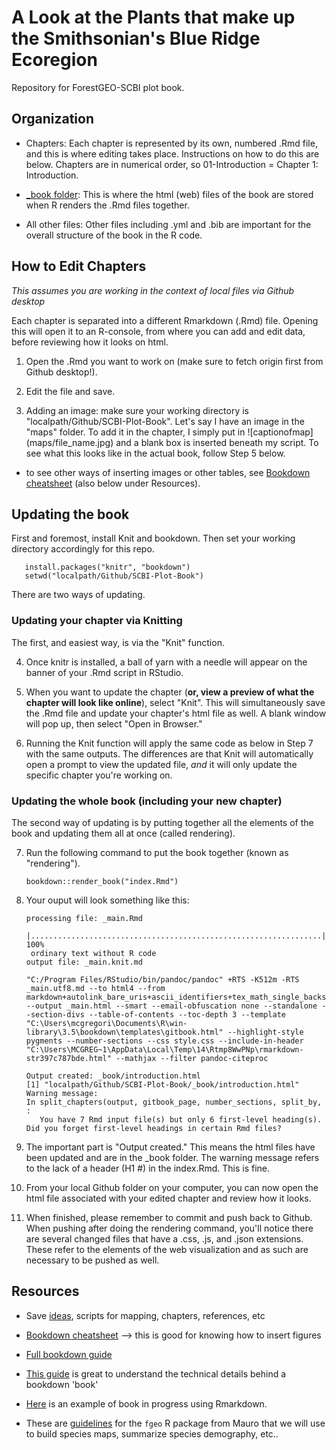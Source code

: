 # A Look at the Plants that make up the Smithsonian's Blue Ridge Ecoregion
Repository for ForestGEO-SCBI plot book.

## Organization
- Chapters: Each chapter is represented by its own, numbered .Rmd file, and this is where editing takes place. Instructions on how to do this are below. Chapters are in numerical order, so 01-Introduction = Chapter 1: Introduction.

- [\_book folder](https://github.com/SCBI-ForestGEO/SCBI-Plot-Book/tree/master/_book): This is where the html (web) files of the book are stored when R renders the .Rmd files together.

- All other files: Other files including .yml and .bib are important for the overall structure of the book in the R code.

## How to Edit Chapters
*This assumes you are working in the context of local files via Github desktop*

Each chapter is separated into a different Rmarkdown (.Rmd) file. Opening this will open it to an R-console, from where you can add and edit data, before reviewing how it looks on html.

1. Open the .Rmd you want to work on (make sure to fetch origin first from Github desktop!).

2. Edit the file and save.

3. Adding an image: make sure your working directory is "localpath/Github/SCBI-Plot-Book". Let's say I have an image in the "maps" folder. To add it in the chapter, I simply put in  \!\[captionofmap](maps/file_name.jpg) and a blank box is inserted beneath my script. To see what this looks like in the actual book, follow Step 5 below.

- to see other ways of inserting images or other tables, see [Bookdown cheatsheet](http://www.pzhao.org/en/post/bookdown-cheatsheet/) (also below under Resources).

## Updating the book

First and foremost, install Knit and bookdown. Then set your working directory accordingly for this repo.
       
       install.packages("knitr", "bookdown")
       setwd("localpath/Github/SCBI-Plot-Book")

There are two ways of updating.

### Updating your chapter via Knitting

The first, and easiest way, is via the "Knit" function.

4. Once knitr is installed, a ball of yarn with a needle will appear on the banner of your .Rmd script in RStudio. 

5. When you want to update the chapter (**or, view a preview of what the chapter will look like online**), select "Knit". This will simultaneously save the .Rmd file and update your chapter's html file as well. A blank window will pop up, then select "Open in Browser."

6. Running the Knit function will apply the same code as below in Step 7 with the same outputs. The differences are that Knit will automatically open a prompt to view the updated file, *and* it will only update the specific chapter you're working on.

### Updating the whole book (including your new chapter)

The second way of updating is by putting together all the elements of the book and updating them all at once (called rendering).

7. Run the following command to put the book together (known as "rendering").

       bookdown::render_book("index.Rmd")

8. Your ouput will look something like this:

       processing file: _main.Rmd
        |.................................................................| 100%
        ordinary text without R code
       output file: _main.knit.md

       "C:/Program Files/RStudio/bin/pandoc/pandoc" +RTS -K512m -RTS _main.utf8.md --to html4 --from markdown+autolink_bare_uris+ascii_identifiers+tex_math_single_backslash --output _main.html --smart --email-obfuscation none --standalone --section-divs --table-of-contents --toc-depth 3 --template "C:\Users\mcgregori\Documents\R\win-library\3.5\bookdown\templates\gitbook.html" --highlight-style pygments --number-sections --css style.css --include-in-header "C:\Users\MCGREG~1\AppData\Local\Temp\14\Rtmp8WwPNp\rmarkdown-str397c787bde.html" --mathjax --filter pandoc-citeproc 

       Output created: _book/introduction.html
       [1] "localpath/Github/SCBI-Plot-Book/_book/introduction.html"
       Warning message:
       In split_chapters(output, gitbook_page, number_sections, split_by,  :
          You have 7 Rmd input file(s) but only 6 first-level heading(s). Did you forget first-level headings in certain Rmd files?

9. The important part is "Output created." This means the html files have been updated and are in the \_book folder. The warning message refers to the lack of a header (H1 #) in the index.Rmd. This is fine.

10. From your local Github folder on your computer, you can now open the html file associated with your edited chapter and review how it looks.

11. When finished, please remember to commit and push back to Github. When pushing after doing the rendering command, you'll notice there are several changed files that have a .css, .js, and .json extensions. These refer to the elements of the web visualization and as such are necessary to be pushed as well.

## Resources

- Save [ideas](https://github.com/SCBI-ForestGEO/SCBI-Plot-Book/blob/master/ideas.md), scripts for mapping, chapters, references, etc

- [Bookdown cheatsheet](http://www.pzhao.org/en/post/bookdown-cheatsheet/) --> this is good for knowing how to insert figures 

- [Full bookdown guide](https://bookdown.org/yihui/bookdown/)
- [This guide](https://bookdown.org/yihui/rmarkdown/) is great to understand the technical details behind a bookdown 'book'
- [Here](https://github.com/dr-harper/rmarkdown-cookbook) is an example of book in progress using Rmarkdown.
- These are [guidelines](https://github.com/forestgeo/fgeo.tool) for the `fgeo` R package from Mauro that we will use to build species maps, summarize species demography, etc.. 